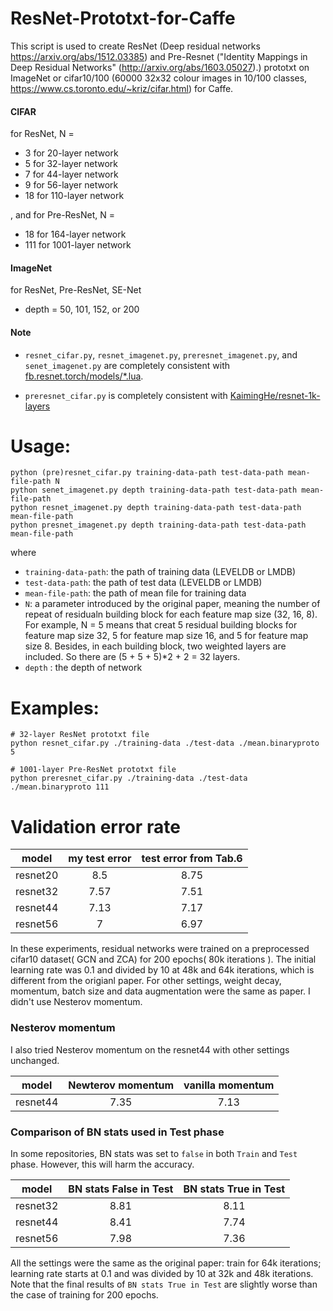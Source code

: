 # ResNet-Prototxt-for-Caffe

This script is used to create ResNet (Deep residual networks https://arxiv.org/abs/1512.03385) and Pre-Resnet ("Identity Mappings in Deep Residual Networks" (http://arxiv.org/abs/1603.05027).) prototxt on ImageNet or cifar10/100 (60000 32x32 colour images in 10/100 classes, https://www.cs.toronto.edu/~kriz/cifar.html) for Caffe.

#### CIFAR

for ResNet, N =

- 3  for 20-layer network
- 5  for 32-layer network
- 7  for 44-layer network
- 9  for 56-layer network
- 18 for 110-layer network

, and for Pre-ResNet, N =

- 18  for 164-layer  network
- 111 for 1001-layer network

#### ImageNet

for ResNet, Pre-ResNet, SE-Net
- depth = 50, 101, 152, or 200

#### Note

- `resnet_cifar.py`, `resnet_imagenet.py`, `preresnet_imagenet.py`, and `senet_imagenet.py` are completely consistent with [fb.resnet.torch/models/*.lua](https://github.com/facebook/fb.resnet.torch/blob/master/models/resnet.lua).

- `preresnet_cifar.py` is completely consistent with [KaimingHe/resnet-1k-layers](https://github.com/KaimingHe/resnet-1k-layers)


# Usage:

```
python (pre)resnet_cifar.py training-data-path test-data-path mean-file-path N
python senet_imagenet.py depth training-data-path test-data-path mean-file-path
python resnet_imagenet.py depth training-data-path test-data-path mean-file-path
python presnet_imagenet.py depth training-data-path test-data-path mean-file-path
```
where

- `training-data-path`: the path of training data (LEVELDB or LMDB)
- `test-data-path`: the path of test data (LEVELDB or LMDB)
- `mean-file-path`: the path of mean file for training data
- `N`: a parameter introduced by the original paper, meaning the number of repeat of residualn building block for each feature map size (32, 16, 8). For example, N = 5 means that creat 5 residual building blocks for feature map size 32, 5 for feature map size 16, and 5 for feature map size 8. Besides, in each building block, two weighted layers are included. So there are (5 + 5 + 5)*2 + 2 = 32 layers.
- `depth` : the depth of network

# Examples: 

```
# 32-layer ResNet prototxt file
python resnet_cifar.py ./training-data ./test-data ./mean.binaryproto 5

# 1001-layer Pre-ResNet prototxt file
python preresnet_cifar.py ./training-data ./test-data ./mean.binaryproto 111
```


# Validation error rate

|  model  | my test error | test error from Tab.6 |
|---------|:-------------:|:---------------------:|
|resnet20 | 8.5           |      8.75             |
|resnet32 | 7.57          |      7.51             |
|resnet44 | 7.13          |      7.17             |
|resnet56 | 7             |      6.97             |

In these experiments, residual networks were trained on a preprocessed cifar10 dataset( GCN and ZCA) for 200 epochs( 80k iterations ). The initial learning rate was 0.1 and divided by 10 at 48k and 64k iterations, which is different from the origianl paper. For other settings, weight decay, momentum, batch size and data augmentation were the same as paper. I didn't use Nesterov momentum. 

### Nesterov momentum
I also tried Nesterov momentum on the resnet44 with other settings unchanged. 

|  model  | Newterov momentum | vanilla momentum |
|---------|:-----------------:|:----------------:|
|resnet44 |   7.35            |     7.13         |

### Comparison of BN stats used in Test phase
In some repositories, BN stats was set to `false` in both `Train` and `Test` phase. However, this will harm the accuracy.

|  model  | BN stats False in Test | BN stats True in Test |
|---------|:----------------------:|:---------------------:|
|resnet32 | 8.81                   |      8.11             |
|resnet44 | 8.41                   |      7.74             |
|resnet56 | 7.98                   |      7.36             |

All the settings were the same as the original paper: train for 64k iterations; learning rate starts at 0.1 and was divided by 10 at 32k and 48k iterations. Note that the final results of `BN stats True in Test` are slightly worse than the case of training for 200 epochs.